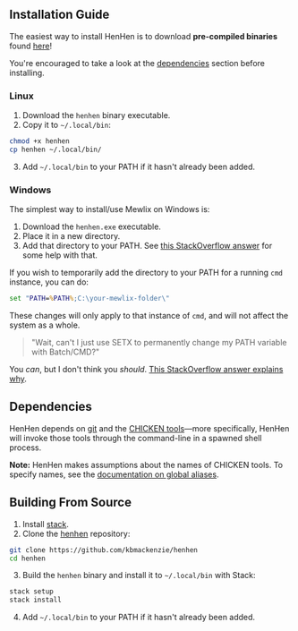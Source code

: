 ## Installation Guide

The easiest way to install HenHen is to download **pre-compiled binaries** found [here][1]!

You're encouraged to take a look at the [dependencies](#dependencies) section before installing.

### Linux

1. Download the `henhen` binary executable.
2. Copy it to `~/.local/bin`:
```bash
chmod +x henhen
cp henhen ~/.local/bin/
```
3. Add `~/.local/bin` to your PATH if it hasn't already been added.

### Windows

The simplest way to install/use Mewlix on Windows is: 

1. Download the `henhen.exe` executable.
2. Place it in a new directory.
3. Add that directory to your PATH. See [this StackOverflow answer][4] for some help with that.

If you wish to temporarily add the directory to your PATH for a running `cmd` instance, you can do:
```cmd
set "PATH=%PATH%;C:\your-mewlix-folder\"
```
These changes will only apply to that instance of `cmd`, and will not affect the system as a whole.

> "Wait, can't I just use SETX to permanently change my PATH variable with Batch/CMD?"

You *can*, but I don't think you *should*. [This StackOverflow answer explains why][5].

## Dependencies

HenHen depends on [git][6] and the [CHICKEN tools][7]—more specifically, HenHen will invoke those tools through the command-line in a spawned shell process.

**Note:** HenHen makes assumptions about the names of CHICKEN tools. To specify names, see the [documentation on global aliases](./docs/aliases.md).

## Building From Source

1. Install [stack][3].
2. Clone the [henhen][2] repository:
```bash
git clone https://github.com/kbmackenzie/henhen
cd henhen
```
3. Build the `henhen` binary and install it to `~/.local/bin` with Stack:
```bash
stack setup
stack install
```
4. Add `~/.local/bin` to your PATH if it hasn't already been added.

[1]: https://github.com/kbmackenzie/henhen/releases/latest
[2]: https://github.com/kbmackenzie/henhen
[3]: https://docs.haskellstack.org/en/stable/
[4]: https://stackoverflow.com/a/44272417/19764270
[5]: https://stackoverflow.com/a/69239861/19764270
[6]: https://git-scm.com/
[7]: https://code.call-cc.org/
